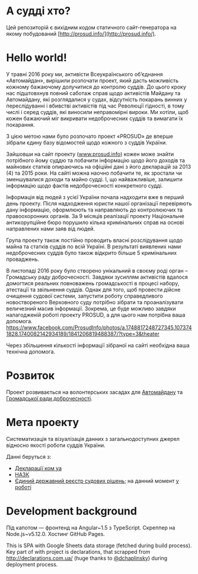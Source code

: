 # А судді хто?

Цей репозиторій є вихідним кодом статичного сайт-генератора на якому побудований [http://prosud.info/](http://prosud.info/).

# Hello world!

У травні 2016 року ми, активісти Всеукраїнського об’єднання «Автомайдан», вирішили розпочати проект, який дасть можливість кожному бажаючому долучитися до контролю суддів. До цього кроку нас підштовхнув повний саботаж справ щодо активістів Майдану та Автомайдану, які розглядалися у судах, відсутність покарань винних у переслідуванні і вбивстві активістів під час Революції гідності, в тому числі і серед суддів, які виносили неправомірні вироки. Ми хотіли, щоб кожен бажаючий міг викривати недоброчесних суддів та вимагати їх покарання.

З цією метою нами було розпочато проект «PROSUD» де вперше зібрали єдину базу відомостей щодо кожного з суддів України.

Зайшовши на сайт проекту (www.prosud.info) кожен може знайти потрібного йому суддю та побачити інформацію щодо його доходів та майнових статків опираючись на офіційні дані з його декларацій за 2013 (4) та 2015 роки. На сайті можна наочно побачити те, як зростали чи зменшувалися доходи та майно судді. І, що найважливіше, залишити інформацію щодо фактів недоброчесності конкретного судді. 

Інформація від людей з усієї України почала надходити вже в перший день проекту. Після надходження юристи нашої організації перевіряють дану інформацію, оформлюють та направляють до контролюючих та правоохоронних органів. За 9 місяців реалізації проекту Національне антикорупційне бюро  порушило кілька кримінальних справ на основі направлених нами заяв від людей.

Група проекту також постійно проводить власні розслідування щодо майна та статків суддів по всій Україні. В результаті виявлених нами недоброчесних суддів було також відкрито більше 5 кримінальних проваджень.

В листопаді 2016 року було створено унікальний в своєму роді орган – Громадську раду доброчесності. Завдяки зусиллям активістів вдалося домогтися реальних повноважень громадськості в процесі набору, атестації та звільнення суддів. Однак для того, щоб провести дійсне очищення судової системи, запустити роботу справедливого новоствореного Верховного суду потрібно зібрати та проаналізувати величезний масив інформації. Зокрема, це буде можливо завдяки налагодженій роботі проекту PROSUD, а для цього нам потрібна ваша допомога.
https://www.facebook.com/ProsudInfo/photos/a.1748817248727345.1073741828.1740082142934189/1841206819488387/?type=3&theater

Через збільшення кількості інформації зібраної на сайті необхідна ваша технічна допомога.

# Розвиток

Проект розвивається на волонтерських засадах для [Автомайдану](http://automaidan.org.ua/) та [Громадської ради доброчесності](http://vkksu.gov.ua/ua/gromadska-rada-dobrotchiesnosti/).

# Мета проекту

Систематизація та візуалізація данних з загальнодоступних джерел відносно якості роботи суддів України.

Данні беруться з:
* [Декларації ком уа](https://declarations.com.ua/)
* [НАЗК](https://public.nazk.gov.ua/)
* [Єдиний державний реєстр судових рішень](http://reyestr.court.gov.ua/); на данний момент [у роботі](https://github.com/automaidan/judges/issues/103)

# Development background

Під капотом — фронтенд на Angular~1.5 з TypeScript. Скреппер на Node.js~v5.12.0. Хостинг GitHub Pages.

This is SPA with Google Sheets data storage (fetched during build process).
Key part of with project is declarations, that scrapped from http://declarations.com.ua/ (huge thanks to [@dchaplinsky](https://github.com/dchaplinsky)) during deployment process.
